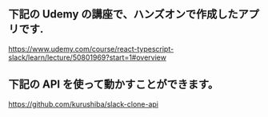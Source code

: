## 下記の Udemy の講座で、ハンズオンで作成したアプリです.

https://www.udemy.com/course/react-typescript-slack/learn/lecture/50801969?start=1#overview

## 下記の API を使って動かすことができます。

https://github.com/kurushiba/slack-clone-api
